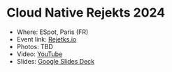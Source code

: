 # Cloud Native Rejekts 2024

- Where: ESpot, Paris (FR) 
- Event link: [Rejetks.io](https://cloud-native.rejekts.io/)
- Photos: TBD
- Video: [YouTube](https://www.youtube.com/live/PWZJzjB7vso?si=TM9u0ygb8PBu10Ut&t=31481)
- Slides: [Google Slides Deck](TBD)
